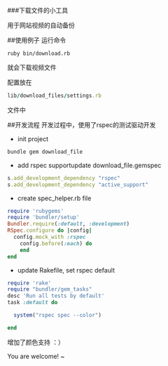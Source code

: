 ###下载文件的小工具

用于网站视频的自动备份

##使用例子
运行命令
```
ruby bin/download.rb
```
就会下载视频文件

配置放在 
```ruby
lib/download_files/settings.rb
```
文件中

##开发流程
开发过程中，使用了rspec的测试驱动开发
* init project

```ruby
bundle gem download_file
```
* add rspec supportupdate download_file.gemspec

```ruby
s.add_development_dependency "rspec"
s.add_development_dependency "active_support"
```
* create spec_helper.rb file

```ruby
require 'rubygems'
require 'bundler/setup'
Bundler.require(:default, :development)
RSpec.configure do |config|
  config.mock_with :rspec
	config.before(:each) do
	end 
end
```
* update Rakefile, set rspec default

```ruby
require 'rake'
require "bundler/gem_tasks"
desc 'Run all tests by default'
task :default do

  system("rspec spec --color")

end
```

增加了颜色支持 ：）

You are welcome! ~
